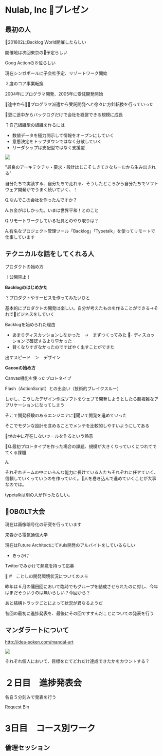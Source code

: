 # Nulab, Inc プレゼン

## 最初の人

201802にBacklog World開催したらしい

開催地は次回東京の予定らしい

Goog Actionの８位らしい

現在シンガポールに子会社予定、リゾートワーク開始

２度のコア事業転換

2004年にプログラマ開発、2005年に受託開発開始

途中からプログラマ派遣から受託開発へと徐々に方針転換を行っていった

更に途中からバックログだけで会社を経営できる規模に成長

？自己組織型の組織を作るには

- 数値データを極力開示して情報をオープンにしていく
- 意思決定をトップダウンではなく分散していく
- リーダシップは支配型ではなく支援型

![](2018-08-22-14-37-44.png)

"最良のアーキテクチャ・要求・設計はじこそしきてきなちーむから生み出される"

自分たちで実装する、自分たちで走れる、そうしたところから自分たちでソフトウェア開発がでうまく続いていく、！

Q.なんでこの会社を作ったんですか？

A.お金がほしかった。いまは世界平和！とのこと

Q.リモートワークしている社員とのやり取りは？

A.有名なプロジェクト管理ツール「Backlog」「Typetalk」を使ってリモートで仕事しています

## テクニカルな話をしてくれる人

プロダクトの始め方

！公開禁止！

**Backlogのはじめかた**

？プロダクトやサービスを作ってみたいひと

基本的にプロダクトの開発は楽しい。自分が考えたものを作ることができる→それでビジネスをしていく

Backlogを始められた理由

- あまりディスカッションしなかった　→　まずつくってみた
- ディスカッションで確認するより早かった
- 賢くなりすぎなかったのですばやく出すことができた

出すスピード　＞　デザイン

**Cacooの始め方**

Canvas機能を使ったプロトタイプ

Flash（ActionScript）との出会い（技術的ブレイクスルー）

しかし、こうしたデザイン作成ソフトをウェブで開発しようとしたら超複雑なアプリケーションになってしまう

そこで開発経験のあるエンジニアに聞いて開発を進めていった

そこでモダンな設計を含めることでメンテを比較的しやすいようにしてある

世の中に存在しないツールを作るという熱意

Q.最初プロトタイプを作った場合の課題、規模が大きくなっていくにつれてでてくる課題

A.

それぞれチームの中にいろんな能力に長けている人たちそれぞれに任せていく、信頼していくっていうのを作っていく。人を巻き込んで進めていくことが大事なのでは。

typetalkは別の人が作ったらしい。


## OBのLT大会

現在は画像暗号化の研究を行っています

来春から電気通信大学

現在はFuture ArchitectにてVuls開発のアルバイトをしているらしい

- きっかけ

Twitterでみかけて熱意を持って応募


#　ことしの開発環境状況についてのメモ

昨年は６月の蒲田回において臨時でもグループを結成させられたのに対し、今年はまだそういうのは無いらしい？今回から？

あと結構トラックごとによって状況が異なるようだ

各回の最初に進捗発表を、最後にその回ですすんだことについての発表を行う

## マンダラートについて

http://idea-soken.com/mandal-art

![](2018-08-22-20-34-14.png)

それぞれ個人において、目標をたてどれだけ達成できたかをカウントする？

# ２日目　進捗発表会

各自５分刻みで発表を行う

Request Bin

# 3日目　コース別ワーク

## 倫理セッション